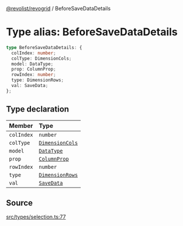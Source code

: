 [@revolist/revogrid](README.md) / BeforeSaveDataDetails

# Type alias: BeforeSaveDataDetails

```ts
type BeforeSaveDataDetails: {
  colIndex: number;
  colType: DimensionCols;
  model: DataType;
  prop: ColumnProp;
  rowIndex: number;
  type: DimensionRows;
  val: SaveData;
};
```

## Type declaration

| Member | Type |
| :------ | :------ |
| `colIndex` | `number` |
| `colType` | [`DimensionCols`](Type.DimensionCols.md) |
| `model` | [`DataType`](Type.DataType.md) |
| `prop` | [`ColumnProp`](Type.ColumnProp.md) |
| `rowIndex` | `number` |
| `type` | [`DimensionRows`](Type.DimensionRows.md) |
| `val` | [`SaveData`](Type.SaveData.md) |

## Source

[src/types/selection.ts:77](https://github.com/revolist/revogrid/blob/ace6403c43f42f0eb026a7e73c0ae179d3a4c66f/src/types/selection.ts#L77)
